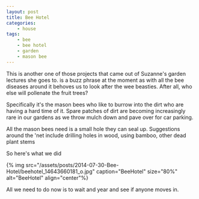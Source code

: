 ```yaml
---
layout: post
title: Bee Hotel
categories:
    - house
tags:
    - bee
    - bee hotel
    - garden
    - mason bee
---
```


This is another one of those projects that came out of Suzanne's garden lectures she goes to. is a buzz phrase at the moment as with all the bee diseases around it behoves us to look after the wee beasties. After all, who else will pollenate the fruit trees?

Specifically it's the mason bees who like to burrow into the dirt who are having a hard time of it. Spare patches of dirt are becoming increasingly rare in our gardens as we throw mulch down and pave over for car parking.

All the mason bees need is a small hole they can seal up. Suggestions around the 'net include drilling holes in wood, using bamboo, other dead plant stems

So here's what we did

{% img src="/assets/posts/2014-07-30-Bee-Hotel/beehotel_14643660181_o.jpg" caption="BeeHotel" size="80%" alt="BeeHotel" align="center"%}

All we need to do now is to wait and year and see if anyone moves in.
